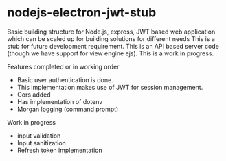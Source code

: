 # nodejs-electron-jwt-stub
Basic building structure for Node.js, express, JWT based web application which can be scaled up for building solutions for different needs
This is a stub for future development requirement. This is an API based server code (though we have support for view engine ejs). This is a work in progress.

Features completed or in working order
  * Basic user authentication is done. 
  * This implementation makes use of JWT for session management. 
  * Cors added
  * Has implementation of dotenv
  * Morgan logging (command prompt)

Work in progress
  * input validation
  * Input sanitization 
  * Refresh token implementation
